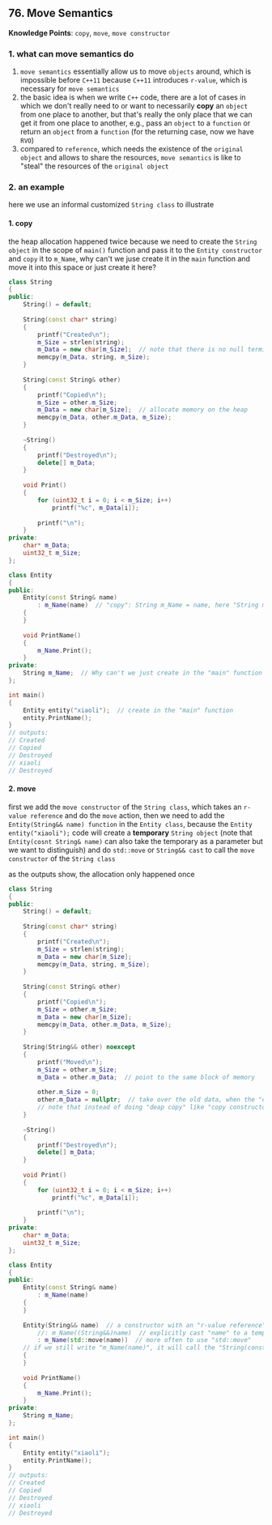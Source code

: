 ## 76. Move Semantics

**Knowledge Points**: `copy`, `move`, `move constructor`

### 1. what can move semantics do

1. `move semantics` essentially allow us to move `objects` around, which is impossible before `C++11` because `C++11` introduces `r-value`, which is necessary for `move semantics`
2. the basic idea is when we write `C++` code, there are a lot of cases in which we don't really need to or want to necessarily **copy** an `object` from one place to another, but that's really the only place that we can get it from one place to another, e.g., pass an `object` to a `function` or return an `object` from a `function` (for the returning case, now we have `RVO`)
3. compared to `reference`, which needs the existence of the `original object` and allows to share the resources, `move semantics` is like to "steal" the resources of the `original object`

### 2. an example

here we use an informal customized `String class` to illustrate

#### 1. copy

the heap allocation happened twice because we need to create the `String object` in the scope of `main()` function and pass it to the `Entity constructor` and  `copy` it to `m_Name`, why can't we juse create it in the `main` function and move it into this space or just create it here?

```c++
class String
{
public:
    String() = default;
    
    String(const char* string)
    {
        printf("Created\n");
        m_Size = strlen(string);
        m_Data = new char[m_Size];  // note that there is no null termination character
        memcpy(m_Data, string, m_Size);
    }
    
    String(const String& other)
    {
        printf("Copied\n");
        m_Size = other.m_Size;
        m_Data = new char[m_Size];  // allocate memory on the heap
        memcpy(m_Data, other.m_Data, m_Size);
    }
    
    ~String()
    {
        printf("Destroyed\n");
        delete[] m_Data;
    }
    
    void Print()
    {
  		for (uint32_t i = 0; i < m_Size; i++)
            printf("%c", m_Data[i]);
        
        printf("\n");
    }
private:
    char* m_Data;
    uint32_t m_Size;
};

class Entity
{
public:
    Entity(const String& name)
        : m_Name(name)  // "copy": String m_Name = name, here "String m_Name" is the class member not a local variable
    {
    }
    
    void PrintName()
    {
        m_Name.Print();
    }
private:
  	String m_Name;  // Why can't we just create in the "main" function and move it into this space or just create it here?
};

int main()
{
    Entity entity("xiaoli");  // create in the "main" function
    entity.PrintName();
}
// outputs: 
// Created
// Copied
// Destroyed
// xiaoli
// Destroyed
```

#### 2. move

first we add the `move constructor` of the `String class`, which takes an `r-value reference` and do the `move` action, then we need to add the `Entity(String&& name) function` in the `Entity class`, because the `Entity entity("xiaoli");` code will create a **temporary** `String object` (note that `Entity(cosnt String& name)` can also take the temporary as a parameter but we want to distinguish) and do `std::move` or `String&& cast` to call the `move constructor` of the `String class`

as the outputs show, the allocation only happened once

```c++
class String
{
public:
    String() = default;
    
    String(const char* string)
    {
        printf("Created\n");
        m_Size = strlen(string);
        m_Data = new char[m_Size];
        memcpy(m_Data, string, m_Size);
    }
    
    String(const String& other)
    {
        printf("Copied\n");
        m_Size = other.m_Size;
        m_Data = new char[m_Size];
        memcpy(m_Data, other.m_Data, m_Size);
    }
    
    String(String&& other) noexcept
    {
        printf("Moved\n");
        m_Size = other.m_Size;
        m_Data = other.m_Data;  // point to the same block of memory
        
        other.m_Size = 0;
        other.m_Data = nullptr;  // take over the old data, when the "other" is destroyed, the memory won't be freed because it will just delete a "nullptr", if you don't do so, it will delete "m_Data", meaning the block of memory will be freed and thus you will lose the data
        // note that instead of doing "deap copy" like "copy constructor", we've essentially done a "shallow copy"
    }
    
    ~String()
    {
        printf("Destroyed\n");
        delete[] m_Data;
    }
    
    void Print()
    {
  		for (uint32_t i = 0; i < m_Size; i++)
            printf("%c", m_Data[i]);
        
        printf("\n");
    }
private:
    char* m_Data;
    uint32_t m_Size;
};

class Entity
{
public:
    Entity(const String& name)
        : m_Name(name)
    {
    }
    
    Entity(String&& name)  // a constructor with an "r-value reference" parameter
        //: m_Name((String&&)name)  // explicitly cast "name" to a temporary
        : m_Name(std::move(name))  // more often to use "std::move"
    // if we still write "m_Name(name)", it will call the "String(const String& other)" function because a "r-value reference" is essentially a "l-value", meaning "name" is essentially an "l-value" and if you check the source code of "std::move", you will see it calls the "static_cast" to cast "name" to "String&&"
    {
    }
    
    void PrintName()
    {
        m_Name.Print();
    }
private:
  	String m_Name;
};

int main()
{
    Entity entity("xiaoli");
    entity.PrintName();
}
// outputs: 
// Created
// Copied
// Destroyed
// xiaoli
// Destroyed
```

